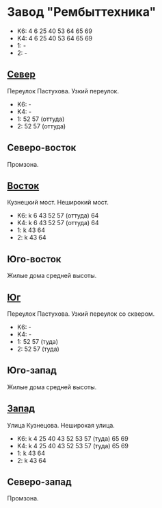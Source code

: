 # Завод "Рембыттехника"

* K6:   4   6   25  40  53  64  65  69
* K4:   4   6   25  40  53  64  65  69
* 1:    -
* 2:    -

## [Север](./10420080.md)

Переулок Пастухова.
Узкий переулок.

* K6:   -
* K4:   -
* 1:    52  57 (оттуда)
* 2:    52  57 (оттуда)

## Северо-восток

Промзона.

## [Восток](./10440085.md)

Кузнецкий мост.
Неширокий мост.

* K6:   k
        6   43  52  57 (оттуда) 64
* K4:   k
        6   43  52  57 (оттуда) 64
* 1:    k
        43  64
* 2:    k
        43  64

## Юго-восток

Жилые дома средней высоты.

## [Юг](./10420090.md)

Переулок Пастухова.
Узкий переулок со сквером.

* K6:   -
* K4:   -
* 1:    52  57 (туда)
* 2:    52  57 (туда)

## Юго-запад

Жилые дома средней высоты.

## [Запад](./10410085.md)

Улица Кузнецова.
Неширокая улица.

* K6:   k
        4   25  40  43  52  53  57 (туда)   65  69
* K4:   k
        4   25  40  43  52  53  57 (туда)   65  69
* 1:    k
        43  64
* 2:    k
        43  64

## Северо-запад

Промзона.
